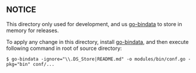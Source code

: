 ## NOTICE

This directory only used for development, and us [go-bindata](https://github.com/jteeuwen/go-bindata) to store in memory for releases.

To apply any change in this directory, install [go-bindata](https://github.com/jteeuwen/go-bindata), and then execute following command in root of source directory:

```
$ go-bindata -ignore="\\.DS_Store|README.md" -o modules/bin/conf.go -pkg="bin" conf/...
```